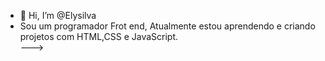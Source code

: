 - 👋 Hi, I’m @Elysilva
- Sou um programador  Frot  end, Atualmente estou aprendendo e criando projetos com HTML,CSS e JavaScript.  
--->
